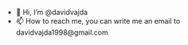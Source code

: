 <div>
  <ul>
    <li>👋 Hi, I’m @davidvajda</li>
    <li>📫 How to reach me, you can write me an email to davidvajda1998@gmail.com</li>
  </ul>
</div>
<!---
davidvajda/davidvajda is a ✨ special ✨ repository because its `README.md` (this file) appears on your GitHub profile.
You can click the Preview link to take a look at your changes.
--->
